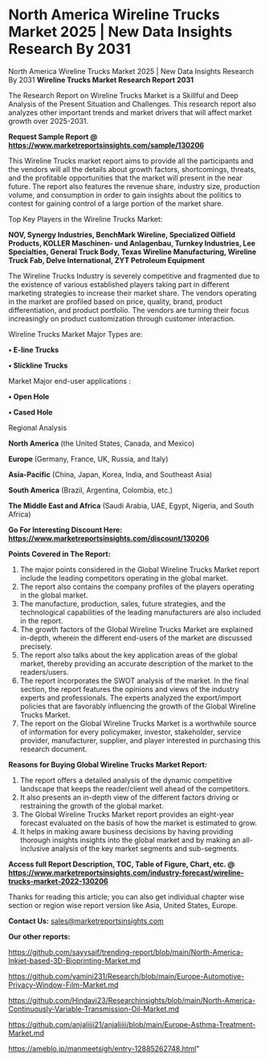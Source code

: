 # North America Wireline Trucks Market 2025 | New Data Insights Research By 2031
North America Wireline Trucks Market 2025 | New Data Insights Research By 2031
<strong>Wireline Trucks Market Research Report 2031</strong>

The Research Report on Wireline Trucks Market is a Skillful and Deep Analysis of the Present Situation and Challenges. This research report also analyzes other important trends and market drivers that will affect market growth over 2025-2031.

<strong>Request Sample Report @ <a href=https://www.marketreportsinsights.com/sample/130206>https://www.marketreportsinsights.com/sample/130206</a></strong>

This Wireline Trucks market report aims to provide all the participants and the vendors will all the details about growth factors, shortcomings, threats, and the profitable opportunities that the market will present in the near future. The report also features the revenue share, industry size, production volume, and consumption in order to gain insights about the politics to contest for gaining control of a large portion of the market share.

Top Key Players in the Wireline Trucks Market:

<strong>NOV, Synergy Industries, BenchMark Wireline, Specialized Oilfield Products, KOLLER Maschinen- und Anlagenbau, Turnkey Industries, Lee Specialties, General Truck Body, Texas Wireline Manufacturing, Wireline Truck Fab, Delve International, ZYT Petroleum Equipment</strong>

The Wireline Trucks Industry is severely competitive and fragmented due to the existence of various established players taking part in different marketing strategies to increase their market share. The vendors operating in the market are profiled based on price, quality, brand, product differentiation, and product portfolio. The vendors are turning their focus increasingly on product customization through customer interaction.

Wireline Trucks Market Major Types are:

<strong>• E-line Trucks

• Slickline Trucks</strong>

Market Major end-user applications :

<strong>• Open Hole

• Cased Hole</strong>

Regional Analysis

</u><strong><b>North America</b></strong> (the United States, Canada, and Mexico)

<strong><b>Europe </b></strong>(Germany, France, UK, Russia, and Italy)

<strong><b>Asia-Pacific</b></strong> (China, Japan, Korea, India, and Southeast Asia)

<strong><b>South America</b></strong> (Brazil, Argentina, Colombia, etc.)

<strong><b>The Middle East and Africa</b></strong> (Saudi Arabia, UAE, Egypt, Nigeria, and South Africa)

<strong>Go For Interesting Discount Here: <a href=https://www.marketreportsinsights.com/discount/130206>https://www.marketreportsinsights.com/discount/130206</a></strong>

<strong>Points Covered in The Report:</strong>
<ol>
  <li>The major points considered in the Global Wireline Trucks Market report include the leading competitors operating in the global market.</li>
  <li>The report also contains the company profiles of the players operating in the global market.</li>
  <li>The manufacture, production, sales, future strategies, and the technological capabilities of the leading manufacturers are also included in the report.</li>
  <li>The growth factors of the Global Wireline Trucks Market are explained in-depth, wherein the different end-users of the market are discussed precisely.</li>
  <li>The report also talks about the key application areas of the global market, thereby providing an accurate description of the market to the readers/users.</li>
  <li>The report incorporates the SWOT analysis of the market. In the final section, the report features the opinions and views of the industry experts and professionals. The experts analyzed the export/import policies that are favorably influencing the growth of the Global Wireline Trucks Market.</li>
  <li>The report on the Global Wireline Trucks Market is a worthwhile source of information for every policymaker, investor, stakeholder, service provider, manufacturer, supplier, and player interested in purchasing this research document.</li>
</ol>
<strong>Reasons for Buying Global Wireline Trucks Market Report:</strong>

<ol>
  <li>The report offers a detailed analysis of the dynamic competitive landscape that keeps the reader/client well ahead of the competitors.</li>
  <li>It also presents an in-depth view of the different factors driving or restraining the growth of the global market.</li>
  <li>The Global Wireline Trucks Market report provides an eight-year forecast evaluated on the basis of how the market is estimated to grow.</li>
  <li>It helps in making aware business decisions by having providing thorough insights insights into the global market and by making an all-inclusive analysis of the key market segments and sub-segments.</li>
</ol>
<strong>Access full Report Description, TOC, Table of Figure, Chart, etc. @ <a href=https://www.marketreportsinsights.com/industry-forecast/wireline-trucks-market-2022-130206>https://www.marketreportsinsights.com/industry-forecast/wireline-trucks-market-2022-130206</a></strong>


Thanks for reading this article; you can also get individual chapter wise section or region wise report version like Asia, United States, Europe.

<strong>Contact Us:</strong>
sales@marketreportsinsights.com

<strong>Our other reports:</strong>

<a href=https://github.com/sayysaif/trending-report/blob/main/North-America-Inkjet-based-3D-Bioprinting-Market.md>https://github.com/sayysaif/trending-report/blob/main/North-America-Inkjet-based-3D-Bioprinting-Market.md</a>

<a href=https://github.com/yamini231/Research/blob/main/Europe-Automotive-Privacy-Window-Film-Market.md>https://github.com/yamini231/Research/blob/main/Europe-Automotive-Privacy-Window-Film-Market.md</a>

<a href=https://github.com/Hindavi23/Researchinsights/blob/main/North-America-Continuously-Variable-Transmission-Oil-Market.md>https://github.com/Hindavi23/Researchinsights/blob/main/North-America-Continuously-Variable-Transmission-Oil-Market.md</a>

<a href=https://github.com/anjaliiii21/anjaliiii/blob/main/Europe-Asthma-Treatment-Market.md>https://github.com/anjaliiii21/anjaliiii/blob/main/Europe-Asthma-Treatment-Market.md</a>

<a href=https://ameblo.jp/manmeetsigh/entry-12885262748.html>https://ameblo.jp/manmeetsigh/entry-12885262748.html</a>"
